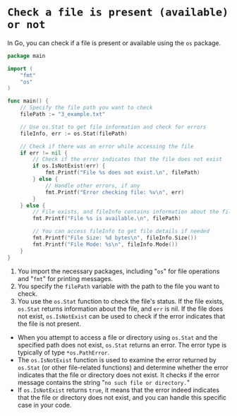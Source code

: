 # `Check a file is present (available) or not`

In Go, you can check if a file is present or available using the `os` package. 

```go
package main

import (
    "fmt"
    "os"
)

func main() {
    // Specify the file path you want to check
    filePath := "3_example.txt"

    // Use os.Stat to get file information and check for errors
    fileInfo, err := os.Stat(filePath)

    // Check if there was an error while accessing the file
    if err != nil {
        // Check if the error indicates that the file does not exist
        if os.IsNotExist(err) {
            fmt.Printf("File %s does not exist.\n", filePath)
        } else {
            // Handle other errors, if any
            fmt.Printf("Error checking file: %v\n", err)
        }
    } else {
        // File exists, and fileInfo contains information about the file
        fmt.Printf("File %s is available.\n", filePath)

        // You can access fileInfo to get file details if needed
        fmt.Printf("File Size: %d bytes\n", fileInfo.Size())
        fmt.Printf("File Mode: %s\n", fileInfo.Mode())
    }
}
```

1. You import the necessary packages, including "`os`" for file operations and "`fmt`" for printing messages.
2. You specify the `filePath` variable with the path to the file you want to check.
3. You use the `os.Stat` function to check the file's status. If the file exists, `os.Stat` returns information about the file, and `err` is nil. If the file does not exist, `os.IsNotExist` can be used to check if the error indicates that the file is not present.<br>
- When you attempt to access a file or directory using `os.Stat` and the specified path does not exist, `os.Stat` returns an error. The error type is typically of type `*os.PathError`.<br>
- The `os.IsNotExist` function is used to examine the error returned by `os.Stat` (or other file-related functions) and determine whether the error indicates that the file or directory does not exist. It checks if the error message contains the string "`no such file or directory.`"<br>
- If `os.IsNotExist` returns `true`, it means that the error indeed indicates that the file or directory does not exist, and you can handle this specific case in your code.
